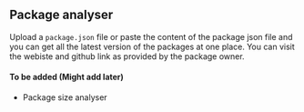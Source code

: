 ## Package analyser

Upload a `package.json` file or paste the content of the package json file and you can get all the latest version of the packages at one place. You can visit the webiste and github link as provided by the package owner.

#### To be added (Might add later)
- Package size analyser
